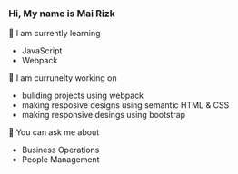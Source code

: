 ### Hi, My name is Mai Rizk 

🌱 I am currently learning 
 * JavaScript
 * Webpack


:blossom:  I am currunelty working on 
- buliding projects using webpack
- making resposive designs using semantic HTML & CSS
- making responsive desings using bootstrap

💬 You can ask me about 
- Business Operations 
- People Management 

